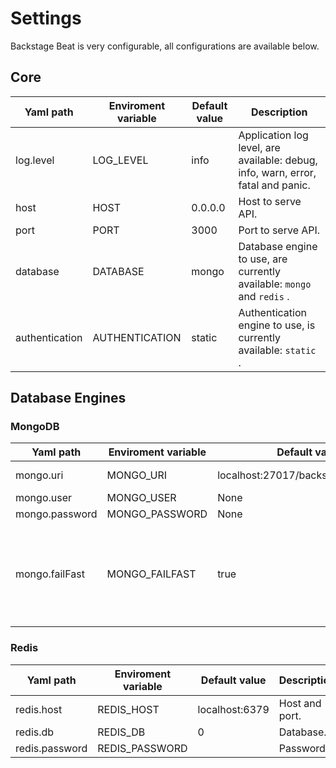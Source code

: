 # Settings

Backstage Beat is very configurable, all configurations are available below.

## Core

| Yaml path     | Enviroment variable | Default value  | Description |
| ------------- |---------------------| ---------------|-------------|
| log.level     | LOG_LEVEL           | info           | Application log level, are available: debug, info, warn, error, fatal and panic. |
| host          | HOST                | 0.0.0.0        | Host to serve API. |
| port          | PORT                | 3000           | Port to serve API. |
| database      | DATABASE            | mongo          | Database engine to use, are currently available: `mongo` and `redis` . |
| authentication| AUTHENTICATION      | static         | Authentication engine to use, is currently available: `static` . |


## Database Engines

### MongoDB

| Yaml path      | Enviroment variable | Default value                        | Description |
| -------------- |---------------------| -------------------------------------|-------------|
| mongo.uri      | MONGO_URI           | localhost:27017/backstage_beat_local | Database URL. |
| mongo.user     | MONGO_USER          | None                                 | Username. |
| mongo.password | MONGO_PASSWORD      | None                                 | Password. |
| mongo.failFast | MONGO_FAILFAST      | true                                 | Cause connection and query attempts to fail faster when the server is unavailable. |


### Redis

| Yaml path              | Enviroment variable    | Default value  | Description |
| ---------------------- |----------------------- | ---------------|-------------|
| redis.host             | REDIS_HOST             | localhost:6379 | Host and port. |
| redis.db               | REDIS_DB               | 0              | Database. |
| redis.password         | REDIS_PASSWORD         |                | Password. |
